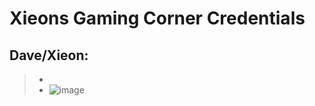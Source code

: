 # Xieons Gaming Corner Credentials

## Dave/Xieon: 
> *
> * ![image](https://github.com/Xieons-Gaming-Corner/public/assets/2804280/1e72fce4-fe14-4c12-ae5b-938fbe5d426d)
